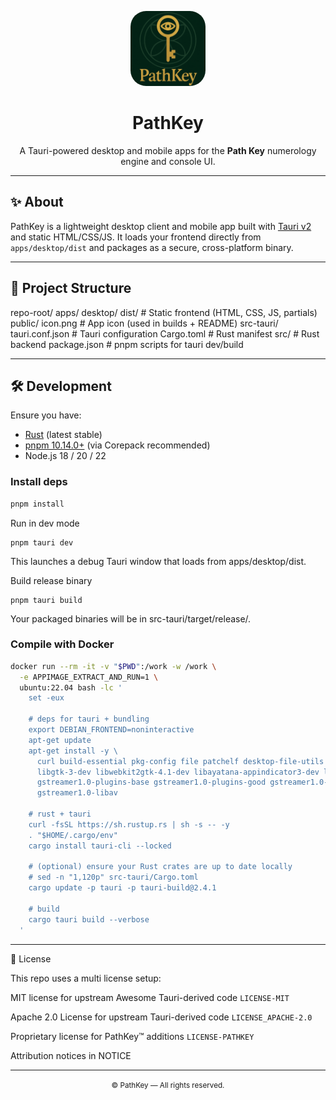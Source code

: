 <p align="center">
  <img src="./public/icon.png" alt="PathKey Icon" width="120" style="border-radius:25px;" />
</p>

<h1 align="center">PathKey</h1>

<p align="center">
  A Tauri-powered desktop and mobile apps for the <strong>Path Key</strong> numerology engine and console UI.
</p>

---

## ✨ About

PathKey is a lightweight desktop client and mobile app built with [Tauri v2](https://tauri.app) and static HTML/CSS/JS.
It loads your frontend directly from `apps/desktop/dist` and packages as a secure, cross-platform binary.

---

## 📂 Project Structure

repo-root/ apps/ desktop/ dist/           # Static frontend (HTML, CSS, JS, partials) public/ icon.png          # App icon (used in builds + README) src-tauri/ tauri.conf.json   # Tauri configuration Cargo.toml        # Rust manifest src/              # Rust backend package.json        # pnpm scripts for tauri dev/build

---

## 🛠️ Development

Ensure you have:

- [Rust](https://www.rust-lang.org/tools/install) (latest stable)
- [pnpm 10.14.0+](https://pnpm.io) (via Corepack recommended)
- Node.js 18 / 20 / 22

### Install deps

```bash
pnpm install
```
Run in dev mode
```
pnpm tauri dev
```
This launches a debug Tauri window that loads from apps/desktop/dist.

Build release binary
```
pnpm tauri build
```
Your packaged binaries will be in src-tauri/target/release/.

### Compile with Docker

```bash
docker run --rm -it -v "$PWD":/work -w /work \
  -e APPIMAGE_EXTRACT_AND_RUN=1 \
  ubuntu:22.04 bash -lc '
    set -eux

    # deps for tauri + bundling
    export DEBIAN_FRONTEND=noninteractive
    apt-get update
    apt-get install -y \
      curl build-essential pkg-config file patchelf desktop-file-utils \
      libgtk-3-dev libwebkit2gtk-4.1-dev libayatana-appindicator3-dev librsvg2-dev \
      gstreamer1.0-plugins-base gstreamer1.0-plugins-good gstreamer1.0-plugins-bad \
      gstreamer1.0-libav

    # rust + tauri
    curl -fsSL https://sh.rustup.rs | sh -s -- -y
    . "$HOME/.cargo/env"
    cargo install tauri-cli --locked

    # (optional) ensure your Rust crates are up to date locally
    # sed -n "1,120p" src-tauri/Cargo.toml
    cargo update -p tauri -p tauri-build@2.4.1

    # build
    cargo tauri build --verbose
  '
```

---

📜 License

This repo uses a multi license setup:

MIT license for upstream Awesome Tauri-derived code `LICENSE-MIT`

Apache 2.0 License for upstream Tauri-derived code `LICENSE_APACHE-2.0`

Proprietary license for PathKey™ additions `LICENSE-PATHKEY`

Attribution notices in NOTICE



---

<p align="center">
  <small>© PathKey — All rights reserved.</small>
</p>
